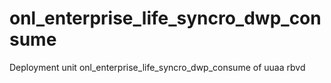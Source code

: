 # onl_enterprise_life_syncro_dwp_consume

Deployment unit onl_enterprise_life_syncro_dwp_consume of uuaa rbvd